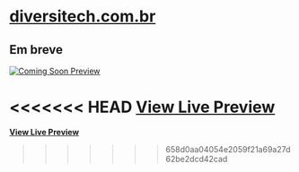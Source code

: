 # [diversitech.com.br](https://diversitech.com.br)

## Em breve

[![Coming Soon Preview](https://startbootstrap.com/assets/img/templates/coming-soon.jpg)](https://diversitech.com.br)

<<<<<<< HEAD
**[View Live Preview](https://diversitech.com.br)**
=======
**[View Live Preview](https://diversitech.com.br)**
>>>>>>> 658d0aa04054e2059f21a69a27d62be2dcd42cad
